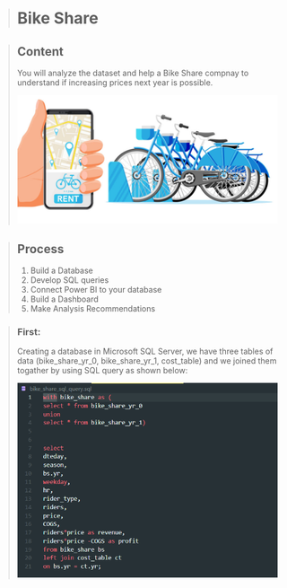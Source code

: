 > # Bike Share

> ## Content
> You will analyze the dataset and help a Bike Share compnay to understand if increasing prices next year is possible.
>
> <img src="images/bs-01.jpeg" alt="bs-01" width="600"/>

> ## Process
> 1. Build a Database
> 2. Develop SQL queries 
> 3. Connect Power BI to your database
> 4. Build a Dashboard 
> 5. Make Analysis Recommendations

> ### First:
> Creating a database in Microsoft SQL Server, we have three tables of data (bike_share_yr_0, bike_share_yr_1, cost_table) and we joined them togather by using SQL query as shown below:
> 
> <img src="images/sql_01.png" alt="bs-01" width="600"/>
>
>
> 
>
>
>
> 
>
>
>
> 
>
>
>
> 
>
>
>
> 
>
>
>